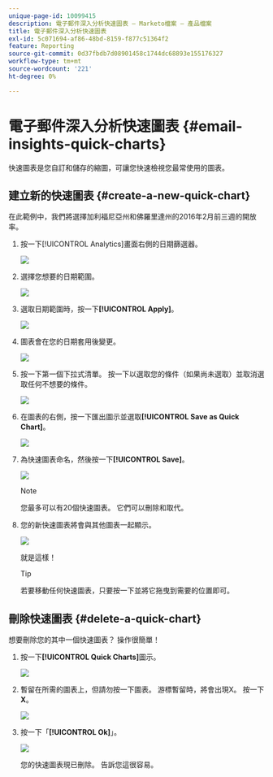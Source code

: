 ```yaml
---
unique-page-id: 10099415
description: 電子郵件深入分析快速圖表 — Marketo檔案 — 產品檔案
title: 電子郵件深入分析快速圖表
exl-id: 5c071694-af86-48bd-8159-f877c51364f2
feature: Reporting
source-git-commit: 0d37fbdb7d08901458c1744dc68893e155176327
workflow-type: tm+mt
source-wordcount: '221'
ht-degree: 0%

---
```


# 電子郵件深入分析快速圖表 {#email-insights-quick-charts}

快速圖表是您自訂和儲存的縮圖，可讓您快速檢視您最常使用的圖表。

## 建立新的快速圖表 {#create-a-new-quick-chart}

在此範例中，我們將選擇加利福尼亞州和佛羅里達州的2016年2月前三週的開放率。

1. 按一下[!UICONTROL Analytics]畫面右側的日期篩選器。

   ![](assets/one-1.png)

1. 選擇您想要的日期範圍。

   ![](assets/two-2.png)

1. 選取日期範圍時，按一下&#x200B;**[!UICONTROL Apply]**。

   ![](assets/three-2.png)

1. 圖表會在您的日期套用後變更。

   ![](assets/four.png)

1. 按一下第一個下拉式清單。 按一下以選取您的條件（如果尚未選取）並取消選取任何不想要的條件。

   ![](assets/5.png)

1. 在圖表的右側，按一下匯出圖示並選取&#x200B;**[!UICONTROL Save as Quick Chart]**。

   ![](assets/six.png)

1. 為快速圖表命名，然後按一下&#x200B;**[!UICONTROL Save]**。

   ![](assets/seven.png)

   >[!NOTE]
   >
   >您最多可以有20個快速圖表。 它們可以刪除和取代。

1. 您的新快速圖表將會與其他圖表一起顯示。

   ![](assets/8.png)

   就是這樣！

   >[!TIP]
   >
   >若要移動任何快速圖表，只要按一下並將它拖曳到需要的位置即可。

## 刪除快速圖表 {#delete-a-quick-chart}

想要刪除您的其中一個快速圖表？ 操作很簡單！

1. 按一下&#x200B;**[!UICONTROL Quick Charts]**&#x200B;圖示。

   ![](assets/nine.png)

1. 暫留在所需的圖表上，但請勿按一下圖表。 游標暫留時，將會出現X。 按一下&#x200B;**X**。

   ![](assets/ten.png)

1. 按一下「**[!UICONTROL Ok]**」。

   ![](assets/eleven.png)

   您的快速圖表現已刪除。 告訴您這很容易。
